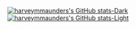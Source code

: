 [![harveymmaunders's GitHub stats-Dark](https://github-readme-stats.vercel.app/api?username=harveymmaunders&show_icons=true&theme=github_dark#gh-dark-mode-only)](https://github.com/anuraghazra/github-readme-stats#gh-dark-mode-only)
[![harveymmaunders's GitHub stats-Light](https://github-readme-stats.vercel.app/api?username=harveymmaunders&show_icons=true&theme=default#gh-light-mode-only)](https://github.com/anuraghazra/github-readme-stats#gh-light-mode-only)
